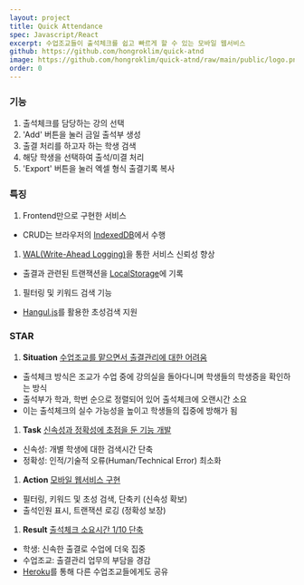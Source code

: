 ```yaml
---
layout: project
title: Quick Attendance
spec: Javascript/React
excerpt: 수업조교들이 출석체크를 쉽고 빠르게 할 수 있는 모바일 웹서비스 
github: https://github.com/hongroklim/quick-atnd
image: https://github.com/hongroklim/quick-atnd/raw/main/public/logo.png
order: 0
---
```


### 기능

1. 출석체크를 담당하는 강의 선택
1. 'Add' 버튼을 눌러 금일 출석부 생성
1. 출결 처리를 하고자 하는 학생 검색
1. 해당 학생을 선택하여 출석/미결 처리
1. 'Export' 버튼을 눌러 엑셀 형식 출결기록 복사

### 특징 

1. Frontend만으로 구현한 서비스
  * CRUD는 브라우저의 [IndexedDB](https://developer.mozilla.org/en-US/docs/Web/API/IndexedDB_API)에서 수행
1. [WAL(Write-Ahead Logging)](https://en.wikipedia.org/wiki/Write-ahead_logging)을 통한 서비스 신뢰성 향상
  * 출결과 관련된 트랜잭션을 [LocalStorage](https://developer.mozilla.org/en-US/docs/Web/API/Window/localStorage)에 기록
1. 필터링 및 키워드 검색 기능
  * [Hangul.js](https://github.com/e-/Hangul.js/)를 활용한 초성검색 지원

### STAR

1. **Situation** <u>수업조교를 맡으면서 출결관리에 대한 어려움</u>
  * 출석체크 방식은 조교가 수업 중에 강의실을 돌아다니며 학생들의 학생증을 확인하는 방식
  * 출석부가 학과, 학번 순으로 정렬되어 있어 출석체크에 오랜시간 소요
  * 이는 출석체크의 실수 가능성을 높이고 학생들의 집중에 방해가 됨
1. **Task** <u>신속성과 정확성에 초점을 둔 기능 개발</u>
  * 신속성: 개별 학생에 대한 검색시간 단축
  * 정확성: 인적/기술적 오류(Human/Technical Error) 최소화
1. **Action** <u>모바일 웹서비스 구현</u>
  * 필터링, 키워드 및 초성 검색, 단축키 (신속성 확보)
  * 출석인원 표시, 트랜잭션 로깅 (정확성 보장)
1. **Result** <u>출석체크 소요시간 1/10 단축</u>
  * 학생: 신속한 출결로 수업에 더욱 집중
  * 수업조교: 출결관리 업무의 부담을 경감
  * [Heroku](https://www.heroku.com)를 통해 다른 수업조교들에게도 공유
